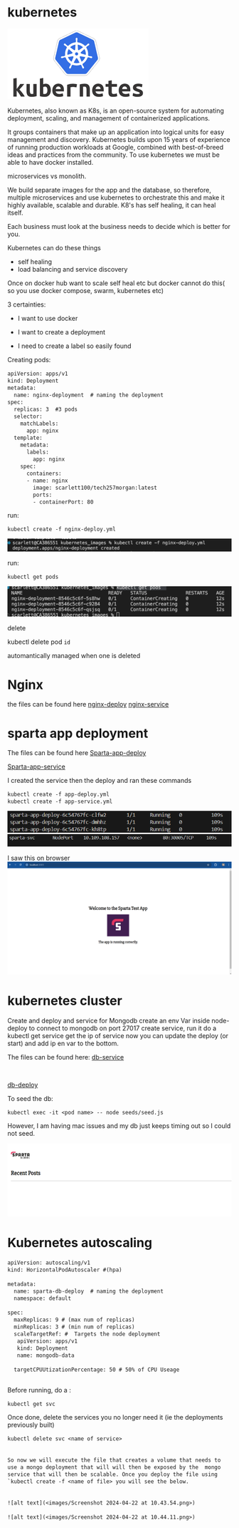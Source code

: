 
# kubernetes 


![alt text](images/kubernetes.png)

Kubernetes, also known as K8s, is an open-source system for automating deployment, scaling, and management of containerized applications.

It groups containers that make up an application into logical units for easy management and discovery. Kubernetes builds upon 15 years of experience of running production workloads at Google, combined with best-of-breed ideas and practices from the community.
To use kubernetes we must be able to have  docker installed.

microservices vs monolith.

<still to do>



We build separate images for the app and the database, so therefore, multiple microservices and use kubernetes to orchestrate this and make it highly available, scalable and durable. K8's has self healing, it can heal itself. 

Each business must look at the business needs to decide which is better for you.

Kubernetes can do these things

* self healing
* load balancing and service discovery


Once on docker hub want to scale self heal etc but docker cannot do this( so you use docker compose, swarm, kubernetes etc)

3 certainties:

* I want to use docker 

* I want to create a deployment

* I need to create a label so easily found

Creating pods:

```
apiVersion: apps/v1
kind: Deployment
metadata:
  name: nginx-deployment  # naming the deployment
spec:
  replicas: 3  #3 pods
  selector:
    matchLabels:
      app: nginx
  template:
    metadata:
      labels:
        app: nginx
    spec:
      containers:
      - name: nginx
        image: scarlett100/tech257morgan:latest
        ports:
        - containerPort: 80

```

run:

```
kubectl create -f nginx-deploy.yml
```
![alt text](<images/Screenshot 2024-04-18 at 14.29.43.png>)


run:
```
kubectl get pods
```
![alt text](<images/Screenshot 2024-04-18 at 14.32.32.png>)


delete

kubectl delete pod `id`

automantically managed
when one is deleted

 # Nginx 

the files can be found here 
[nginx-deploy](https://github.com/Scarlett100/DevOps_tech257/blob/master/kubernetes/nginx-deploy.yml)
[nginx-service](https://github.com/Scarlett100/DevOps_tech257/blob/master/kubernetes/nginx-service.yml)

 # sparta app deployment

 The files can be found here 
[Sparta-app-deploy](https://github.com/Scarlett100/DevOps_tech257/blob/master/kubernetes/node_app/app-deploy.yml)
<br>

[Sparta-app-service](https://github.com/Scarlett100/DevOps_tech257/blob/master/kubernetes/node_app/app-service.yml)

I created the service then the deploy and ran these commands

```
kubectl create -f app-deploy.yml  
kubectl create -f app-service.yml      
```
![alt text](<images/image (1).png>)
![alt text](<images/image (2).png>)


I saw this on browser
![alt text](images/image.png)



# kubernetes cluster


Create and deploy and service for Mongodb 
create an env Var inside node-deploy to connect to mongodb on port 27017
create service, run it
do a kubectl get service
get the ip of service 
now you can update the deploy (or start) and add ip en var to the bottom.

 The files can be found here:
[db-service](https://github.com/Scarlett100/DevOps_tech257/blob/master/kubernetes/node_app/db-service.yml)

<br>

[db-deploy](https://github.com/Scarlett100/DevOps_tech257/blob/master/kubernetes/node_app/db-deploy.yml)


To seed the db:

```
kubectl exec -it <pod name> -- node seeds/seed.js
```
However, I am having mac issues and my db just keeps timing out so I could not seed.

![alt text](<images/image (3).png>)



# Kubernetes autoscaling

```
apiVersion: autoscaling/v1
kind: HorizontalPodAutoscaler #(hpa)

metadata:
  name: sparta-db-deploy  # naming the deployment
  namespace: default

spec:
  maxReplicas: 9 # (max num of replicas)
  minReplicas: 3 # (min num of replicas)
  scaleTargetRef: #  Targets the node deployment
   apiVersion: apps/v1
   kind: Deployment
   name: mongodb-data

  targetCPUUtizationPercentage: 50 # 50% of CPU Useage


```


Before running, do a :

```
kubectl get svc
```
Once done, delete the services you no longer need it (ie the deployments previously built)

```
kubectl delete svc <name of service>


So now we will execute the file that creates a volume that needs to use a mongo deployment that will will then be exposed by the  mongo service that will then be scalable. Once you deploy the file using `kubectl create -f <name of file> you will see the below.


![alt text](<images/Screenshot 2024-04-22 at 10.43.54.png>)

![alt text](<images/Screenshot 2024-04-22 at 10.44.11.png>)